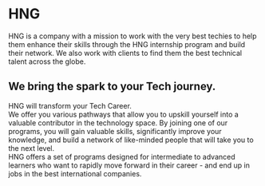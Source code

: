 # HNG

 HNG is a company with a mission to work with the very best techies to help them enhance their skills through the HNG internship program and build their network. We also work with clients to find them the best technical talent across the globe.
## We bring the spark to your Tech journey.

HNG will transform your Tech Career.  
We offer you various pathways that allow you to upskill yourself into a valuable contributor in the technology space. By joining one of our programs, you will gain valuable skills, significantly improve your knowledge, and build a network of like-minded people that will take you to the next level.  
HNG offers a set of programs designed for intermediate to advanced learners who want to rapidly move forward in their career - and end up in jobs in the best international companies.
  

